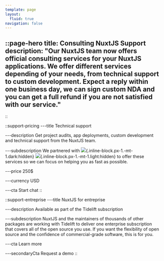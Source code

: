 ```yaml
---
template: page
layout:
  fluid: true
navigation: false
---
```


::page-hero
title: Consulting NuxtJS Support
description: "Our NuxtJS team now offers official consulting services for your NuxtJS applications.
We offer different services depending of your needs, from technical support to custom development. Expect a reply within one business day, we can sign custom NDA and you can get a full refund if you are not satisfied with our service."
---
::

::support-pricing
---title
Technical support

---description
Get project audits, app deployments, custom development and technical support from the NuxtJS team.

---subdescription
We partnered with ![](/img/support/light/otechie.svg){.inline-block.px-1.-mt-1.dark:hidden} ![](/img/support/dark/otechie.svg){.inline-block.px-1.-mt-1.light:hidden} to offer these services so we can focus on helping you as fast as possible.

---price
250$

---currency
USD

---cta
Start chat
::

::support-entreprise
---title
NuxtJS for entreprise

---description
Available as part of the Tidelift subscription

---subdescription
NuxtJS and the maintainers of thousands of other packages are working with Tidelift to deliver one enterprise subscription that covers all of the open source you use. If you want the flexibility of open source and the confidence of commercial-grade software, this is for you.

---cta
Learn more

---secondaryCta
Request a demo
::
